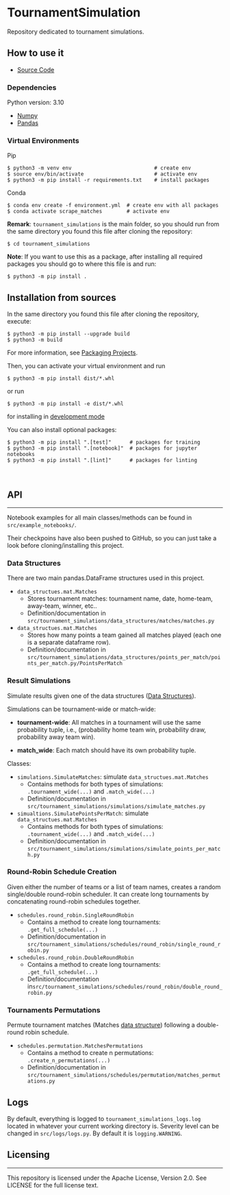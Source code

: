 # TournamentSimulation
Repository dedicated to tournament simulations.

## **How to use it**

- [Source Code](https://github.com/EstefanoB/tournament_simulations)

### **Dependencies**

Python version: 3.10

- [Numpy](https://numpy.org/)
- [Pandas](https://pandas.pydata.org/)

### **Virtual Environments**

Pip

```
$ python3 -m venv env                           # create env
$ source env/bin/activate                       # activate env
$ python3 -m pip install -r requirements.txt    # install packages
```

Conda

```
$ conda env create -f environment.yml  # create env with all packages
$ conda activate scrape_matches        # activate env
```

**Remark**: `tournament_simulations` is the main folder, so you should run from the same directory
you found this file after cloning the repository:

```
$ cd tournament_simulations
```

**Note**: If you want to use this as a package, after installing all required packages you should go to where this file is and run:

```
$ python3 -m pip install .
```

## Installation from sources
In the same directory you found this file after cloning the repository, execute:

```
$ python3 -m pip install --upgrade build
$ python3 -m build
```

For more information, see [Packaging Projects](https://packaging.python.org/en/latest/tutorials/packaging-projects/).

Then, you can activate your virtual environment and run

```
$ python3 -m pip install dist/*.whl
```

or run

```
$ python3 -m pip install -e dist/*.whl
```

for installing in [development mode](https://pip.pypa.io/en/latest/cli/pip_install/#install-editable)

You can also install optional packages:

```
$ python3 -m pip install ".[test]"      # packages for training
$ python3 -m pip install ".[notebook]"  # packages for jupyter notebooks
$ python3 -m pip install ".[lint]"      # packages for linting
```

<br>

## **API**
---

Notebook examples for all main classes/methods can be found in `src/example_notebooks/`. 

Their checkpoins have also been pushed to GitHub, so you can just take a look before cloning/installing this project.

### **Data Structures**

There are two main pandas.DataFrame structures used in this project.

- `data_structues.mat.Matches`
    - Stores tournament matches: tournament name, date, home-team, away-team, winner, etc..
    - Definition/documentation in `src/tournament_simulations/data_structures/matches/matches.py`
- `data_structues.mat.Matches`
    - Stores how many points a team gained all matches played (each one is a separate dataframe row).
    - Definition/documentation in `src/tournament_simulations/data_structures/points_per_match/points_per_match.py/PointsPerMatch`

### **Result Simulations**

Simulate results given one of the data structures ([Data Structures](#data-structures)).

Simulations can be tournament-wide or match-wide:

- **tournament-wide**: All matches in a tournament will use the same probability tuple, i.e., (probability home team win, probability draw, probability away team win).

- **match_wide**: Each match should have its own probability tuple.

Classes:

- `simulations.SimulateMatches`: simulate `data_structues.mat.Matches`
    - Contains methods for both types of simulations: `.tournament_wide(...)` and `.match_wide(...)`
    - Definition/documentation in `src/tournament_simulations/simulations/simulate_matches.py`
- `simualtions.SimulatePointsPerMatch`: simulate `data_structues.mat.Matches`
    - Contains methods for both types of simulations: `.tournament_wide(...)` and `.match_wide(...)`
    - Definition/documentation in `src/tournament_simulations/simulations/simulate_points_per_match.py`

### **Round-Robin Schedule Creation**

Given either the number of teams or a list of team names, creates a random single/double round-robin scheduler. It can create long tournaments by concatenating round-robin schedules together.

- `schedules.round_robin.SingleRoundRobin`
    - Contains a method to create long tournaments: `.get_full_schedule(...)`
    - Definition/documentation in `src/tournament_simulations/schedules/round_robin/single_round_robin.py`
- `schedules.round_robin.DoubleRoundRobin`
    - Contains a method to create long tournaments: `.get_full_schedule(...)`
    - Definition/documentation in`src/tournament_simulations/schedules/round_robin/double_round_robin.py`

### **Tournaments Permutations**

Permute tournament matches (Matches [data structure](#data-structures)) following a double-round robin schedule.

- `schedules.permutation.MatchesPermutations`
    - Contains a method to create n permutations: `.create_n_permutations(...)`
    - Definition/documentation in `src/tournament_simulations/schedules/permutation/matches_permutations.py`

## **Logs**

By default, everything is logged to `tournament_simulations_logs.log` located in whatever your current working directory is. 
Severity level can be changed in `src/logs/logs.py`. By default it is `logging.WARNING`.

## **Licensing**
---

This repository is licensed under the Apache License, Version 2.0. See LICENSE for the full license text.
